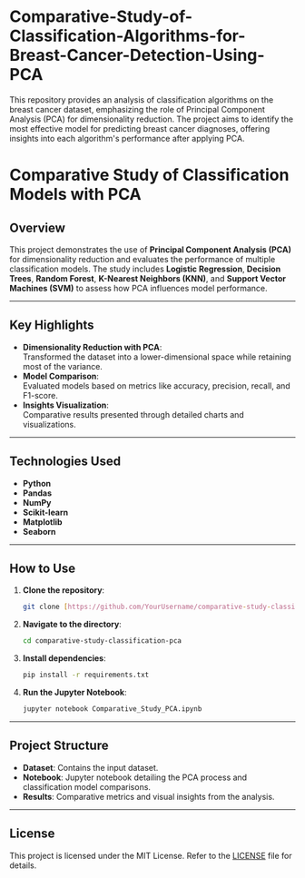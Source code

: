 # Comparative-Study-of-Classification-Algorithms-for-Breast-Cancer-Detection-Using-PCA
This repository provides an analysis of classification algorithms on the breast cancer dataset, emphasizing the role of Principal Component Analysis (PCA) for dimensionality reduction. The project aims to identify the most effective model for predicting breast cancer diagnoses, offering insights into each algorithm's performance after applying PCA.

# **Comparative Study of Classification Models with PCA**  

## **Overview**  
This project demonstrates the use of **Principal Component Analysis (PCA)** for dimensionality reduction and evaluates the performance of multiple classification models. The study includes **Logistic Regression**, **Decision Trees**, **Random Forest**, **K-Nearest Neighbors (KNN)**, and **Support Vector Machines (SVM)** to assess how PCA influences model performance.  

----------------------------

## **Key Highlights**  
- **Dimensionality Reduction with PCA**:  
  Transformed the dataset into a lower-dimensional space while retaining most of the variance.  
- **Model Comparison**:  
  Evaluated models based on metrics like accuracy, precision, recall, and F1-score.  
- **Insights Visualization**:  
  Comparative results presented through detailed charts and visualizations.  

------

## **Technologies Used**  
- **Python**  
- **Pandas**  
- **NumPy**  
- **Scikit-learn**  
- **Matplotlib**  
- **Seaborn**  

---

## **How to Use**  

1. **Clone the repository**:  
   ```bash  
   git clone [https://github.com/YourUsername/comparative-study-classification-pca.git](https://github.com/GovindaTak/Comparative-Study-of-Classification-Algorithms-for-Breast-Cancer-Detection-Using-PCA.git)  
   ```  

2. **Navigate to the directory**:  
   ```bash  
   cd comparative-study-classification-pca  
   ```  

3. **Install dependencies**:  
   ```bash  
   pip install -r requirements.txt  
   ```  

4. **Run the Jupyter Notebook**:  
   ```bash  
   jupyter notebook Comparative_Study_PCA.ipynb  
   ```  

---

## **Project Structure**  
- **Dataset**: Contains the input dataset.  
- **Notebook**: Jupyter notebook detailing the PCA process and classification model comparisons.  
- **Results**: Comparative metrics and visual insights from the analysis.  

---

## **License**  
This project is licensed under the MIT License. Refer to the [LICENSE](LICENSE) file for details.  
